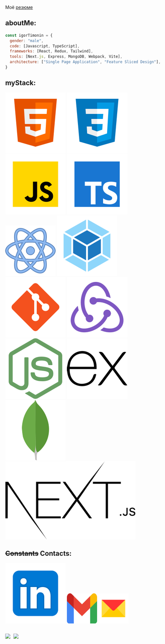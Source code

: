 Моё [резюме](https://myresume.ru/resume/A1hIMitPXYl/)

## aboutMe:
```js
const igorTimonin = {
  gender: "male",
  code: [Javascript, TypeScript],
  frameworks: [React, Redux, Tailwind],
  tools: [Next.js, Express, MongoDB, Webpack, Vite],
  architecture: ["Single Page Application", "Feature Sliced Design"],
}
```


## myStack:
[<img src="./images/html-5.svg">](https://developer.mozilla.org/ru/docs/Glossary/HTML "HTML5")
[<img src="./images/css3.svg">](https://developer.mozilla.org/ru/docs/Glossary/CSS "CSS3")
[<img src="./images/JS.svg">](https://developer.mozilla.org/ru/docs/Web/JavaScript "JavaScript")
[<img src="./images/TS.svg">](https://www.typescriptlang.org/ "TypeScript")
[<img src="./images/react.svg">](https://reactjs.org/ "React") 
[<img src="./images/webpack.svg">](https://webpack.js.org/ "Webpack") <br>
[<img src="./images/git.svg">](https://ru.wikipedia.org/wiki/Git "Git")
[<img src="./images/redux.svg">](https://redux.js.org/ "Redux")
[<img src="./images/nodejs.svg">](https://nodejs.org/ "NodeJS")
[<img src="./images/expressjs.svg">](https://expressjs.com/ "Express")
[<img src="./images/mongodb.svg">](https://www.mongodb.com/home "MongoDB")
[<img src="./images/Nextjs.svg">](https://nextjs.org/ "Next.js")


## ~~Constants~~ Contacts:
[<img src="./images/Linkedin.svg">](https://www.linkedin.com/in/igor-timonin-750085232/)
[<img src="./images/gmail.svg" width="96px" height="96px">](mailto:lemut4nt@gmail.com)
[<img src="./images/Yandex_Mail_icon.svg" width="96px" height="96px">](mailto:mut4nt@yandex.ru)

##
<div>
  <a href="https://github-readme-stats.vercel.app/api?username=IgorTimonin&hide=contribs&show_icons=true&theme=vue">
    <img  align="left" height="130" style="margin-right: 10px" src="https://github-readme-stats.vercel.app/api?username=IgorTimonin&hide=contribs&show_icons=true&theme=vue" />
  </a>
  <a href="https://github-readme-stats.vercel.app/api/top-langs/?username=IgorTimonin&layout=compact&theme=vue">
    <img align="left" height="130" src="https://github-readme-stats.vercel.app/api/top-langs/?username=IgorTimonin&layout=compact&theme=vue" />
  </a>
</div>
